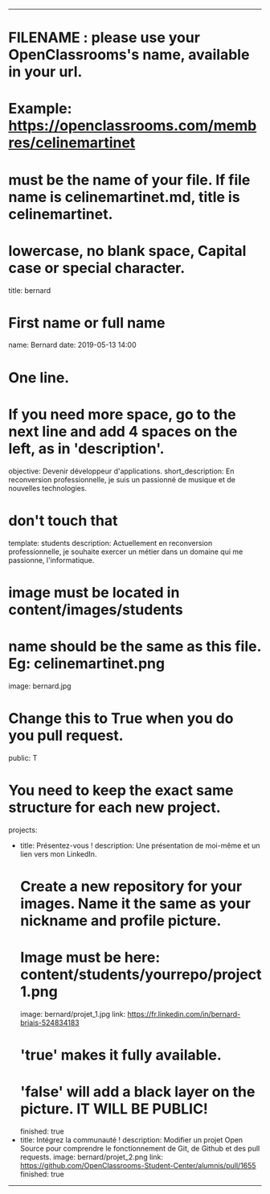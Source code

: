 ---

# FILENAME : please use your OpenClassrooms's name, available in your url.
# Example: https://openclassrooms.com/membres/celinemartinet
# must be the name of your file. If file name is celinemartinet.md, title is celinemartinet.
# lowercase, no blank space, Capital case or special character.
title: bernard

# First name or full name
name: Bernard
date: 2019-05-13 14:00

# One line.
# If you need more space, go to the next line and add 4 spaces on the left, as in 'description'.
objective: Devenir développeur d'applications.
short_description: En reconversion professionnelle, je suis un passionné de musique et de nouvelles technologies.

# don't touch that
template: students
description:
    Actuellement en reconversion professionnelle, je souhaite exercer un métier dans un domaine qui me passionne, l'informatique.

# image must be located in content/images/students
# name should be the same as this file. Eg: celinemartinet.png
image: bernard.jpg

# Change this to True when you do you pull request.
public: T

# You need to keep the exact same structure for each new project.
projects:
  - title: Présentez-vous !
    description: Une présentation de moi-même et un lien vers mon LinkedIn.
    # Create a new repository for your images. Name it the same as your nickname and profile picture.
    # Image must be here: content/students/yourrepo/project1.png
    image: bernard/projet_1.jpg
    link: https://fr.linkedin.com/in/bernard-briais-524834183
    # 'true' makes it fully available.
    # 'false' will add a black layer on the picture. IT WILL BE PUBLIC!
    finished: true
  - title: Intégrez la communauté !
    description: Modifier un projet Open Source pour comprendre le fonctionnement de Git, de Github et des pull requests. 
    image: bernard/projet_2.png
    link: https://github.com/OpenClassrooms-Student-Center/alumnis/pull/1655
    finished: true
---